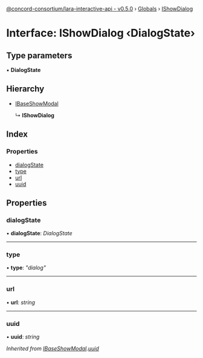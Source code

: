 [@concord-consortium/lara-interactive-api - v0.5.0](../README.md) › [Globals](../globals.md) › [IShowDialog](ishowdialog.md)

# Interface: IShowDialog ‹**DialogState**›

## Type parameters

▪ **DialogState**

## Hierarchy

* [IBaseShowModal](ibaseshowmodal.md)

  ↳ **IShowDialog**

## Index

### Properties

* [dialogState](ishowdialog.md#dialogstate)
* [type](ishowdialog.md#type)
* [url](ishowdialog.md#url)
* [uuid](ishowdialog.md#uuid)

## Properties

###  dialogState

• **dialogState**: *DialogState*

___

###  type

• **type**: *"dialog"*

___

###  url

• **url**: *string*

___

###  uuid

• **uuid**: *string*

*Inherited from [IBaseShowModal](ibaseshowmodal.md).[uuid](ibaseshowmodal.md#uuid)*
